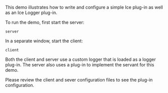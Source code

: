 This demo illustrates how to write and configure a simple Ice plug-in
as well as an Ice Logger plug-in.

To run the demo, first start the server:
```
server
```

In a separate window, start the client:
```
client
```

Both the client and server use a custom logger that is loaded as
a logger plug-in. The server also uses a plug-in to implement the
servant for this demo.

Please review the client and sever configuration files to see the
plug-in configuration.
